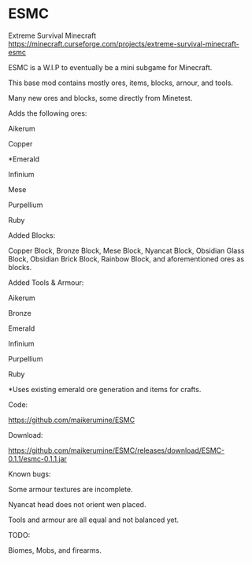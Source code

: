 # ESMC
Extreme Survival Minecraft
https://minecraft.curseforge.com/projects/extreme-survival-minecraft-esmc




ESMC is a W.I.P to eventually be a mini subgame for Minecraft.

This base mod contains mostly ores, items, blocks, arnour, and tools.

 

Many new ores and blocks, some directly from Minetest.

 

Adds the following ores:

Aikerum

Copper

*Emerald

Infinium

Mese

Purpellium

Ruby

 

Added Blocks: 

Copper Block, Bronze Block, Mese Block, Nyancat Block, Obsidian Glass Block, Obsidian Brick Block, Rainbow Block, and aforementioned ores as blocks.

 

Added Tools & Armour:

Aikerum

Bronze

Emerald

Infinium

Purpellium

Ruby

 

*Uses existing emerald ore generation and items for crafts.

 

Code:

https://github.com/maikerumine/ESMC

 

Download:

https://github.com/maikerumine/ESMC/releases/download/ESMC-0.1.1/esmc-0.1.1.jar

 

Known bugs:

Some armour textures are incomplete.

Nyancat head does not orient wen placed.

Tools and armour are all equal and not balanced yet.

 

TODO:

Biomes, Mobs, and firearms.
